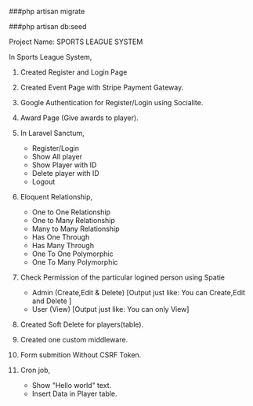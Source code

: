 ###php artisan migrate

###php artisan db:seed 

Project Name: SPORTS LEAGUE SYSTEM

In Sports League System,

01. Created Register and Login Page

02. Created Event Page with Stripe Payment Gateway.

03. Google Authentication for Register/Login using Socialite.

04. Award Page (Give awards to player).

05. In Laravel Sanctum,
	- Register/Login
	- Show All player
	- Show Player with ID
	- Delete player with ID
	- Logout
	
06. Eloquent Relationship,
	- One to One Relationship
	- One to Many Relationship
	- Many to Many Relationship
	- Has One Through
	- Has Many Through
	- One To One Polymorphic
	- One To Many Polymorphic
	
07. Check Permission of the particular logined person using Spatie
	- Admin (Create,Edit & Delete) [Output just like: You can Create,Edit and Delete ]
	- User (View) [Output just like: You can only View]
	
08. Created Soft Delete for players(table).

09. Created one custom middleware.

10. Form submition Without CSRF Token. 

11. Cron job,
	- Show "Hello world" text.
	- Insert Data in Player table.
